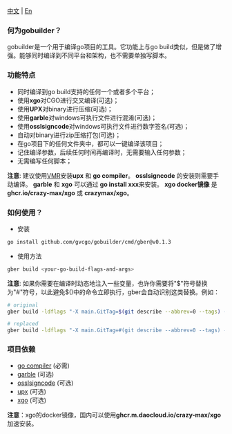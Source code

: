 [中文](https://github.com/gvcgo/gobuilder/blob/main/docs/README_CN.md) | [En](https://github.com/gvcgo/gobuilder)
### 何为gobuilder？

gobuilder是一个用于编译go项目的工具。它功能上与go build类似，但是做了增强。能够同时编译到不同平台和架构，也不需要单独写脚本。

### 功能特点

- 同时编译到go build支持的任何一个或者多个平台；
- 使用**xgo**对CGO进行交叉编译(可选)；
- 使用**UPX**对binary进行压缩(可选)；
- 使用**garble**对windows可执行文件进行混淆(可选)；
- 使用**osslsigncode**对windows可执行文件进行数字签名(可选)；
- 自动对binary进行zip压缩打包(可选)；
- 在go项目下的任何文件夹中，都可以一键编译该项目；
- 记住编译参数，后续任何时间再编译时，无需要输入任何参数；
- 无需编写任何脚本；

**注意**: 建议使用[VMR](https://github.com/gvcgo/version-manager)安装**upx** 和 **go compiler**。 **osslsigncode** 的安装则需要手动编译。 **garble** 和 **xgo** 可以通过 **go install xxx**来安装。 **xgo docker镜像** 是 **ghcr.io/crazy-max/xgo** 或 **crazymax/xgo**。

### 如何使用？

- 安装

```bash
go install github.com/gvcgo/gobuilder/cmd/gber@v0.1.3
```

- 使用方法

```bash
gber build <your-go-build-flags-and-args>
```

**注意**: 如果你需要在编译时动态地注入一些变量，也许你需要将"$"符号替换为"#"符号，以此避免$()中的命令立即执行，gber会自动识别这类替换。例如：

```bash
# original
gber build -ldflags "-X main.GitTag=$(git describe --abbrev=0 --tags) -X main.GitHash=$(git show -s --format=%H)  -s -w" ./cmd/vmr/

# replaced
gber build -ldflags "-X main.GitTag=#(git describe --abbrev=0 --tags) -X main.GitHash=#(git show -s --format=%H)  -s -w" ./cmd/vmr
```

### 项目依赖

- [go compiler](https://go.dev/dl/) (必需)
- [garble](https://github.com/burrowers/garble) (可选)
- [osslsigncode](https://github.com/mtrojnar/osslsigncode) (可选)
- [upx](https://github.com/upx/upx) (可选)
- [xgo](https://github.com/crazy-max/xgo) (可选)

**注意**：xgo的docker镜像，国内可以使用**ghcr.m.daocloud.io/crazy-max/xgo**加速安装。

